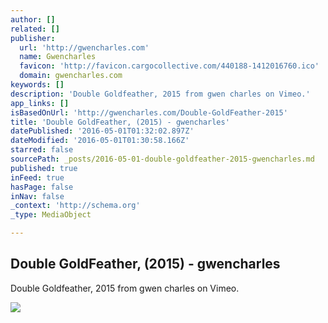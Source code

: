 ```yaml
---
author: []
related: []
publisher:
  url: 'http://gwencharles.com'
  name: Gwencharles
  favicon: 'http://favicon.cargocollective.com/440188-1412016760.ico'
  domain: gwencharles.com
keywords: []
description: 'Double Goldfeather, 2015 from gwen charles on Vimeo.'
app_links: []
isBasedOnUrl: 'http://gwencharles.com/Double-GoldFeather-2015'
title: 'Double GoldFeather, (2015) - gwencharles'
datePublished: '2016-05-01T01:32:02.897Z'
dateModified: '2016-05-01T01:30:58.166Z'
starred: false
sourcePath: _posts/2016-05-01-double-goldfeather-2015-gwencharles.md
published: true
inFeed: true
hasPage: false
inNav: false
_context: 'http://schema.org'
_type: MediaObject

---
```

<article style=""><h1>Double GoldFeather, (2015) - gwencharles</h1><p>Double Goldfeather, 2015 from gwen charles on Vimeo.</p><img src="http://payload447.cargocollective.com/1/13/440188/11253414/prt_1458072310_2x.png" /></article>